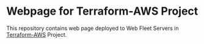 # Webpage for Terraform-AWS Project

This repository contains web page deployed to Web Fleet Servers in [Terraform-AWS](https://github.com/cepxuo/Terraform-AWS) Project.
